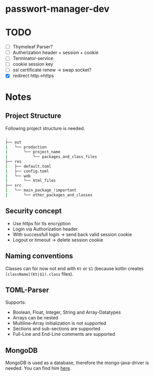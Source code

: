 # passwort-manager-dev

# TODO
- [ ] Thymeleaf Parser?
- [ ] Autherization header + session + cookie
- [ ] Terminator-service
- [ ] cookie session key
- [ ] ssl certificate renew -> swap socket?
- [x] redirect http->https

# Notes
## Project Structure
Following project structure is needed.
```bash    
.    
├── out 
|   └── production   
|       └── project_name   
|           └── packages_and_class_files   
├── res   
|   ├── default.toml   
|   ├── config.toml   
|   └── web    
|       └── html_files   
├── src 
|   └── main_package_!important
|       └── other_packages_and_classes 
```

## Security concept
* Use https for tls encryption
* Login via Authorization header
* With successfull login -> send back valid session cookie
* Logout or timeout -> delete session cookie

## Naming conventions
Classes can for now not end with `Kt` or `$1` (because kotlin creates `[className](Kt|$1).class` files).

## TOML-Parser
Supports:
* Boolean, Float, Integer, String and Array-Datatypes
* Arrays can be nested
* Multiline-Array initialization is not supported
* Sections and sub-sections are supported
* Full-Line and End-Line comments are supported

## MongoDB
MongoDB is used as a database, therefore the mongo-java-driver is needed. You can find him [here](http://central.maven.org/maven2/org/mongodb/mongo-java-driver/).
